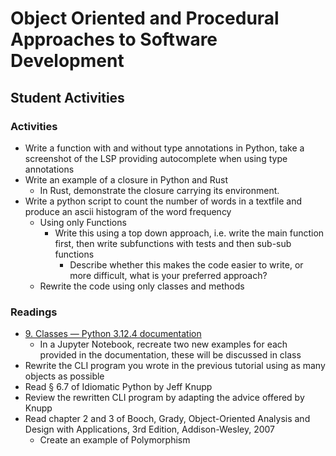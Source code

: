 # Object Oriented and Procedural Approaches to Software Development

## Student Activities

### Activities

- Write a function with and without type annotations in Python, take a screenshot of the LSP providing autocomplete when using type annotations
- Write an example of a closure in Python and Rust
    - In Rust, demonstrate the closure carrying its environment.
- Write a python script to count the number of words in a textfile and produce an ascii histogram of the word frequency
    - Using only Functions
        - Write this using a top down approach, i.e. write the main function first, then write subfunctions with tests and then sub-sub functions
            - Describe whether this makes the code easier to write, or more difficult, what is your preferred approach?
    - Rewrite the code using only classes and methods

### Readings

- [9. Classes — Python 3.12.4 documentation](https://docs.python.org/3/tutorial/classes.html)
    - In a Jupyter Notebook, recreate two new examples for each provided in the documentation, these will be discussed in class
- Rewrite the CLI program you wrote in the previous tutorial using as many objects as possible
- Read § 6.7 of Idiomatic Python by Jeff Knupp
- Review the rewritten CLI program by adapting the advice offered by Knupp
- Read chapter 2 and 3 of Booch, Grady, Object-Oriented Analysis and Design with Applications, 3rd Edition, Addison-Wesley, 2007
    - Create an example of Polymorphism

